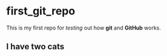 # first_git_repo
This is my first repo for *testing* out how **git** and **GitHub** works.
## I have two cats